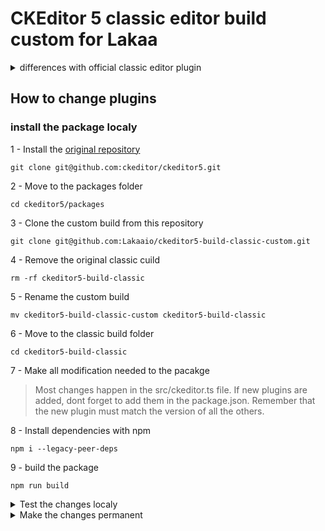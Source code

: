 # CKEditor 5 classic editor build custom for Lakaa

<details>
 <summary> differences with official classic editor plugin</summary>

### Plugins added:
+ Highlight
+ Underline
+ SimpleUploadAdapter
+ ImageResize

### Plugins Removed:
- UploadAdapter
- Autoformat
- CloudServices
- BlockQuote
- CKBox
- CKFinder
- CloudServices
- EasyImage
- ImageCaption
- Indent
- MediaEmbed
- PasteFromOffice
- PictureEditing
- TableToolbar
- TextTransformation
</details>


## How to change plugins

### install the package localy

1 - Install the [original repository](https://github.com/ckeditor/ckeditor5)

`git clone git@github.com:ckeditor/ckeditor5.git`

2 - Move to the packages folder

`cd ckeditor5/packages`

3 - Clone the custom build from this repository

`git clone git@github.com:Lakaaio/ckeditor5-build-classic-custom.git`

4 - Remove the original classic cuild

`rm -rf ckeditor5-build-classic`

5 - Rename the custom build

`mv ckeditor5-build-classic-custom ckeditor5-build-classic`

6 - Move to the classic build folder

`cd ckeditor5-build-classic`

7 - Make all modification needed to the pacakge
>Most changes happen in the src/ckeditor.ts file.
>If new plugins are added, dont forget to add them in the package.json.
>Remember that the new plugin must match the version of all the others.

8 - Install dependencies with npm

`npm i --legacy-peer-deps`

9 - build the package

`npm run build`

<details>
 <summary>Test the changes localy</summary>

1 - Move to the frontend of the main project

2 - Disable the linter in `quasar.conf.js`

```
[...]
eslint: {
	// fix: true,
	// include = [],
	// exclude = [],
	// rawOptions = {},
	warnings: false,
	errors: false,
},
[...]
```

3 - Modify the import of the plugin in `Editor.vue`

~~import ClassicEditor from '@lakaaio/ckeditor5-build-classic';~~
`import '@lakaaio/ckeditor5-build-classic';`

4 - Remove the dependecy from git in `package.json`

~~"@lakaaio/ckeditor5-build-classic": "github:Lakaaio/ckeditor5-build-classic-custom",~~

5 - import the local package

`npm i <path to package>/packages/ckeditor5-build-classic`
> this should add this line in package.json
> "@lakaaio/ckeditor5-build-classic": "file:<path>ckeditor5-build-classic",

6 - delete the old packages
`rm -rf node-modules`

7 - Install dependencies with npm

`npm i`

8 - Test
> You may want to modify Editor.vue to implement the features of the new plugins

9 - Undo steps 2, 3, 4
</details>

<details>
 <summary>Make the changes permanent</summary>

1 - Make sure that the changes are working localy

2 - Add, commit and push to github

3 - List any changes to the plugin list on top of the readme

</details>
